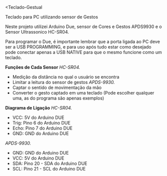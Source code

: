 <Teclado-Gestual

 Teclado para PC utilizando sensor de Gestos

 Neste projeto utilizei Arduino Due, sensor de Cores e Gestos APDS9930 e o Sensor Ultrassonico HC-SR04.

 Para programar o Due, é importante lembrar que a porta ligada ao PC deve ser a USB PROGRAMMING, e para uso após tudo estar como desejado pode conectar apenas a USB NATIVE para que o mesmo funcione como um teclado.

 **Funções de Cada Sensor**
 *HC-SR04.*
- Medição da distância no qual o usuário se encontra
- Limitar a leitura do sensor de gestos
 *APDS-9930.*
 - Captar o sentido de movimentação da mão
 - Converter o gesto captado em uma teclado (Pode escolher qualquer uma, as do programa são apenas exemplos)

 **Diagrama de Ligação**
 *HC-SR04.*
 - VCC: 5V do Arduino DUE
 - Trig: Pino 6 do Arduino DUE
 - Echo: Pino 7 do Arduino DUE
 - GND: GND do Arduino DUE

 *APDS-9930.*
 - GND: GND do Arduino DUE
 - VCC: 5V do Arduino DUE
 - SDA: Pino 20 - SDA do Arduino DUE
 - SCL: Pino 21 - SCL do Arduino DUE